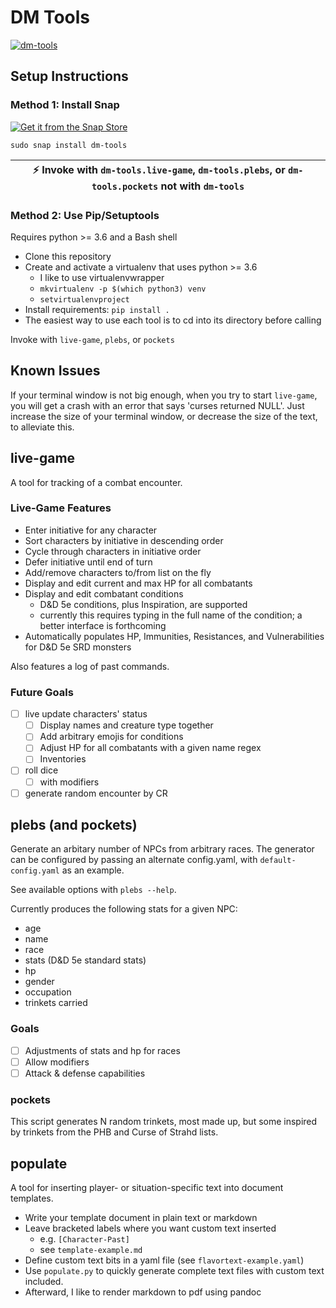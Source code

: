 # DM Tools

[![dm-tools](https://snapcraft.io//dm-tools/badge.svg)](https://snapcraft.io/dm-tools)

## Setup Instructions

### Method 1: Install Snap

[![Get it from the Snap Store](https://snapcraft.io/static/images/badges/en/snap-store-black.svg)](https://snapcraft.io/dm-tools)

```
sudo snap install dm-tools
```

| :zap:  Invoke with `dm-tools.live-game`, `dm-tools.plebs`, or `dm-tools.pockets`  not with `dm-tools` |
|-------------------------------------------------------------------------------------------------------|


### Method 2: Use Pip/Setuptools

Requires python >= 3.6 and a Bash shell

* Clone this repository
* Create and activate a virtualenv that uses python >= 3.6
  * I like to use virtualenvwrapper
  * `mkvirtualenv -p $(which python3) venv`
  * `setvirtualenvproject`
* Install requirements: `pip install .`
* The easiest way to use each tool is to cd into its directory before calling

Invoke with `live-game`, `plebs`, or `pockets`

## Known Issues

If your terminal window is not big enough, when you try to start `live-game`,
you will get a crash with an error that says 'curses returned NULL'. Just
increase the size of your terminal window, or decrease the size of the text,
to alleviate this.

## live-game
A tool for tracking of a combat encounter.

### Live-Game Features

* Enter initiative for any character
* Sort characters by initiative in descending order
* Cycle through characters in initiative order
* Defer initiative until end of turn
* Add/remove characters to/from list on the fly
* Display and edit current and max HP for all combatants
* Display and edit combatant conditions
  * D&D 5e conditions, plus Inspiration, are supported
  * currently this requires typing in the full name of the condition; a better
    interface is forthcoming
* Automatically populates HP, Immunities, Resistances, and Vulnerabilities for
  D&D 5e SRD monsters

Also features a log of past commands.

### Future Goals
- [ ] live update characters' status
  - [ ] Display names and creature type together
  - [ ] Add arbitrary emojis for conditions
  - [ ] Adjust HP for all combatants with a given name regex
  - [ ] Inventories
- [ ] roll dice
  - [ ] with modifiers
- [ ] generate random encounter by CR 

## plebs (and pockets)
Generate an arbitary number of NPCs from arbitrary races.
The generator can be configured by passing an alternate config.yaml, with
`default-config.yaml` as an example.

See available options with `plebs --help`.

Currently produces the following stats for a given NPC:
- age
- name
- race
- stats (D&D 5e standard stats)
- hp
- gender
- occupation
- trinkets carried

### Goals
- [ ] Adjustments of stats and hp for races
- [ ] Allow modifiers
- [ ] Attack & defense capabilities

### pockets

This script generates N random trinkets, most made up, but some inspired by
trinkets from the PHB and Curse of Strahd lists.

## populate
A tool for inserting player- or situation-specific text into document
templates.

* Write your template document in plain text or markdown
* Leave bracketed labels where you want custom text inserted
  * e.g. `[Character-Past]`
  * see `template-example.md`
* Define custom text bits in a yaml file (see `flavortext-example.yaml`)
* Use `populate.py` to quickly generate complete text files with custom text
    included.
* Afterward, I like to render markdown to pdf using pandoc
